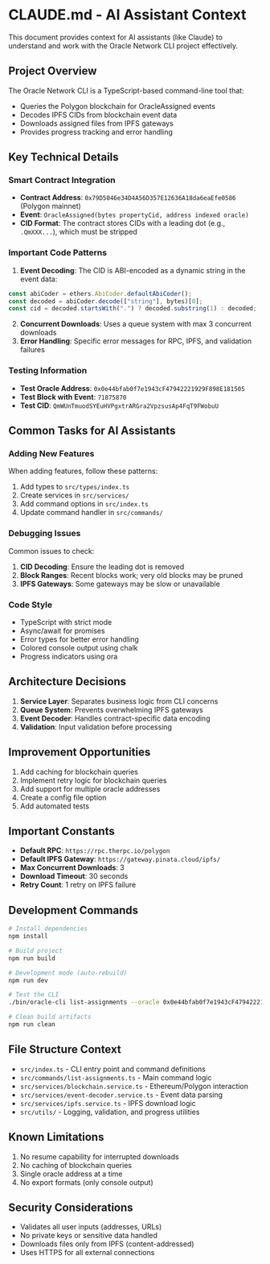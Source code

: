 # CLAUDE.md - AI Assistant Context

This document provides context for AI assistants (like Claude) to understand and work with the Oracle Network CLI project effectively.

## Project Overview

The Oracle Network CLI is a TypeScript-based command-line tool that:
- Queries the Polygon blockchain for OracleAssigned events
- Decodes IPFS CIDs from blockchain event data
- Downloads assigned files from IPFS gateways
- Provides progress tracking and error handling

## Key Technical Details

### Smart Contract Integration

- **Contract Address**: `0x79D5046e34D4A56D357E12636A18da6eaEfe0586` (Polygon mainnet)
- **Event**: `OracleAssigned(bytes propertyCid, address indexed oracle)`
- **CID Format**: The contract stores CIDs with a leading dot (e.g., `.QmXXX...`), which must be stripped

### Important Code Patterns

1. **Event Decoding**: The CID is ABI-encoded as a dynamic string in the event data:
```typescript
const abiCoder = ethers.AbiCoder.defaultAbiCoder();
const decoded = abiCoder.decode(["string"], bytes)[0];
const cid = decoded.startsWith(".") ? decoded.substring(1) : decoded;
```

2. **Concurrent Downloads**: Uses a queue system with max 3 concurrent downloads
3. **Error Handling**: Specific error messages for RPC, IPFS, and validation failures

### Testing Information

- **Test Oracle Address**: `0x0e44bfab0f7e1943cF47942221929F898E181505`
- **Test Block with Event**: `71875870`
- **Test CID**: `QmWUnTmuodSYEuHVPgxtrARGra2VpzsusAp4FqT9FWobuU`

## Common Tasks for AI Assistants

### Adding New Features

When adding features, follow these patterns:
1. Add types to `src/types/index.ts`
2. Create services in `src/services/`
3. Add command options in `src/index.ts`
4. Update command handler in `src/commands/`

### Debugging Issues

Common issues to check:
1. **CID Decoding**: Ensure the leading dot is removed
2. **Block Ranges**: Recent blocks work; very old blocks may be pruned
3. **IPFS Gateways**: Some gateways may be slow or unavailable

### Code Style

- TypeScript with strict mode
- Async/await for promises
- Error types for better error handling
- Colored console output using chalk
- Progress indicators using ora

## Architecture Decisions

1. **Service Layer**: Separates business logic from CLI concerns
2. **Queue System**: Prevents overwhelming IPFS gateways
3. **Event Decoder**: Handles contract-specific data encoding
4. **Validation**: Input validation before processing

## Improvement Opportunities

1. Add caching for blockchain queries
2. Implement retry logic for blockchain queries
3. Add support for multiple oracle addresses
4. Create a config file option
5. Add automated tests

## Important Constants

- **Default RPC**: `https://rpc.therpc.io/polygon`
- **Default IPFS Gateway**: `https://gateway.pinata.cloud/ipfs/`
- **Max Concurrent Downloads**: 3
- **Download Timeout**: 30 seconds
- **Retry Count**: 1 retry on IPFS failure

## Development Commands

```bash
# Install dependencies
npm install

# Build project
npm run build

# Development mode (auto-rebuild)
npm run dev

# Test the CLI
./bin/oracle-cli list-assignments --oracle 0x0e44bfab0f7e1943cF47942221929F898E181505 --from-block 71875850

# Clean build artifacts
npm run clean
```

## File Structure Context

- `src/index.ts` - CLI entry point and command definitions
- `src/commands/list-assignments.ts` - Main command logic
- `src/services/blockchain.service.ts` - Ethereum/Polygon interaction
- `src/services/event-decoder.service.ts` - Event data parsing
- `src/services/ipfs.service.ts` - IPFS download logic
- `src/utils/` - Logging, validation, and progress utilities

## Known Limitations

1. No resume capability for interrupted downloads
2. No caching of blockchain queries
3. Single oracle address at a time
4. No export formats (only console output)

## Security Considerations

- Validates all user inputs (addresses, URLs)
- No private keys or sensitive data handled
- Downloads files only from IPFS (content-addressed)
- Uses HTTPS for all external connections